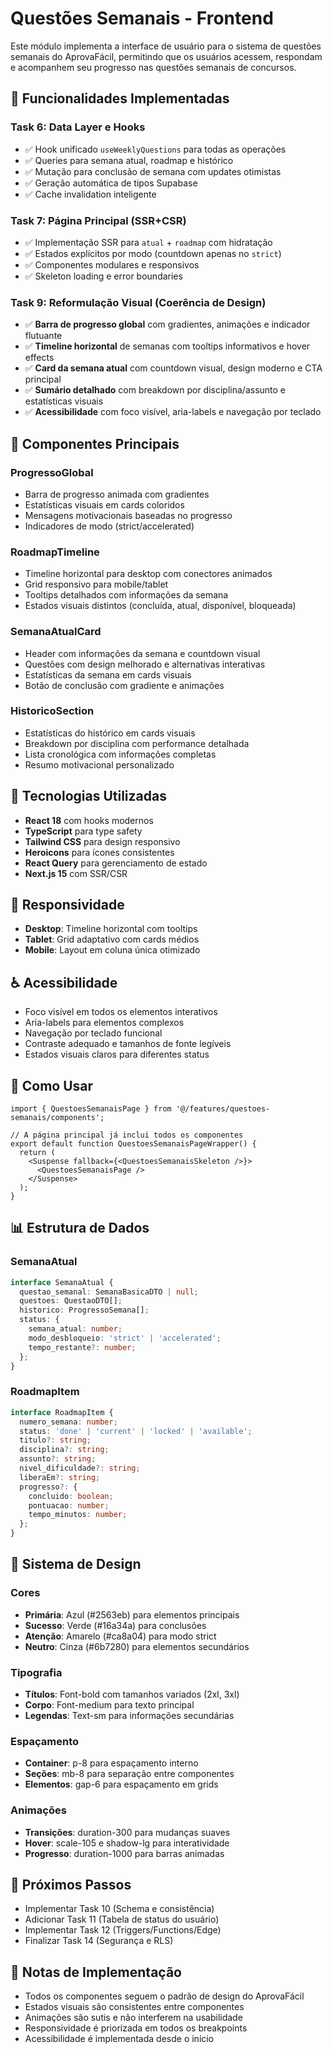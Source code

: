 # Questões Semanais - Frontend

Este módulo implementa a interface de usuário para o sistema de questões semanais do AprovaFácil, permitindo que os usuários acessem, respondam e acompanhem seu progresso nas questões semanais de concursos.

## 🎯 **Funcionalidades Implementadas**

### **Task 6: Data Layer e Hooks**
- ✅ Hook unificado `useWeeklyQuestions` para todas as operações
- ✅ Queries para semana atual, roadmap e histórico
- ✅ Mutação para conclusão de semana com updates otimistas
- ✅ Geração automática de tipos Supabase
- ✅ Cache invalidation inteligente

### **Task 7: Página Principal (SSR+CSR)**
- ✅ Implementação SSR para `atual` + `roadmap` com hidratação
- ✅ Estados explícitos por modo (countdown apenas no `strict`)
- ✅ Componentes modulares e responsivos
- ✅ Skeleton loading e error boundaries

### **Task 9: Reformulação Visual (Coerência de Design)**
- ✅ **Barra de progresso global** com gradientes, animações e indicador flutuante
- ✅ **Timeline horizontal** de semanas com tooltips informativos e hover effects
- ✅ **Card da semana atual** com countdown visual, design moderno e CTA principal
- ✅ **Sumário detalhado** com breakdown por disciplina/assunto e estatísticas visuais
- ✅ **Acessibilidade** com foco visível, aria-labels e navegação por teclado

## 🎨 **Componentes Principais**

### **ProgressoGlobal**
- Barra de progresso animada com gradientes
- Estatísticas visuais em cards coloridos
- Mensagens motivacionais baseadas no progresso
- Indicadores de modo (strict/accelerated)

### **RoadmapTimeline**
- Timeline horizontal para desktop com conectores animados
- Grid responsivo para mobile/tablet
- Tooltips detalhados com informações da semana
- Estados visuais distintos (concluída, atual, disponível, bloqueada)

### **SemanaAtualCard**
- Header com informações da semana e countdown visual
- Questões com design melhorado e alternativas interativas
- Estatísticas da semana em cards visuais
- Botão de conclusão com gradiente e animações

### **HistoricoSection**
- Estatísticas do histórico em cards visuais
- Breakdown por disciplina com performance detalhada
- Lista cronológica com informações completas
- Resumo motivacional personalizado

## 🚀 **Tecnologias Utilizadas**

- **React 18** com hooks modernos
- **TypeScript** para type safety
- **Tailwind CSS** para design responsivo
- **Heroicons** para ícones consistentes
- **React Query** para gerenciamento de estado
- **Next.js 15** com SSR/CSR

## 📱 **Responsividade**

- **Desktop**: Timeline horizontal com tooltips
- **Tablet**: Grid adaptativo com cards médios
- **Mobile**: Layout em coluna única otimizado

## ♿ **Acessibilidade**

- Foco visível em todos os elementos interativos
- Aria-labels para elementos complexos
- Navegação por teclado funcional
- Contraste adequado e tamanhos de fonte legíveis
- Estados visuais claros para diferentes status

## 🔧 **Como Usar**

```tsx
import { QuestoesSemanaisPage } from '@/features/questoes-semanais/components';

// A página principal já inclui todos os componentes
export default function QuestoesSemanaisPageWrapper() {
  return (
    <Suspense fallback={<QuestoesSemanaisSkeleton />}>
      <QuestoesSemanaisPage />
    </Suspense>
  );
}
```

## 📊 **Estrutura de Dados**

### **SemanaAtual**
```typescript
interface SemanaAtual {
  questao_semanal: SemanaBasicaDTO | null;
  questoes: QuestaoDTO[];
  historico: ProgressoSemana[];
  status: {
    semana_atual: number;
    modo_desbloqueio: 'strict' | 'accelerated';
    tempo_restante?: number;
  };
}
```

### **RoadmapItem**
```typescript
interface RoadmapItem {
  numero_semana: number;
  status: 'done' | 'current' | 'locked' | 'available';
  titulo?: string;
  disciplina?: string;
  assunto?: string;
  nivel_dificuldade?: string;
  liberaEm?: string;
  progresso?: {
    concluido: boolean;
    pontuacao: number;
    tempo_minutos: number;
  };
}
```

## 🎨 **Sistema de Design**

### **Cores**
- **Primária**: Azul (#2563eb) para elementos principais
- **Sucesso**: Verde (#16a34a) para conclusões
- **Atenção**: Amarelo (#ca8a04) para modo strict
- **Neutro**: Cinza (#6b7280) para elementos secundários

### **Tipografia**
- **Títulos**: Font-bold com tamanhos variados (2xl, 3xl)
- **Corpo**: Font-medium para texto principal
- **Legendas**: Text-sm para informações secundárias

### **Espaçamento**
- **Container**: p-8 para espaçamento interno
- **Seções**: mb-8 para separação entre componentes
- **Elementos**: gap-6 para espaçamento em grids

### **Animações**
- **Transições**: duration-300 para mudanças suaves
- **Hover**: scale-105 e shadow-lg para interatividade
- **Progresso**: duration-1000 para barras animadas

## 🔮 **Próximos Passos**

- Implementar Task 10 (Schema e consistência)
- Adicionar Task 11 (Tabela de status do usuário)
- Implementar Task 12 (Triggers/Functions/Edge)
- Finalizar Task 14 (Segurança e RLS)

## 📝 **Notas de Implementação**

- Todos os componentes seguem o padrão de design do AprovaFácil
- Estados visuais são consistentes entre componentes
- Animações são sutis e não interferem na usabilidade
- Responsividade é priorizada em todos os breakpoints
- Acessibilidade é implementada desde o início
